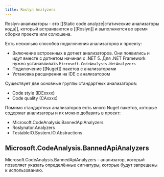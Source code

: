 ```yaml
---
title: Roslyn Analyzers
---
```


Roslyn-анализаторы - это [[Static code analyze|статические анализаторы кода]], который встраиваются в [[Roslyn]] и выполняются во время сборки проекта или солюшена.

Есть несколько способов подключения анализаторов к проекту:
- Включение встроенных в дотнет анализаторов. Они появились и идут вместе с дотнетом начиная с .NET 5. Для .NET Framework нужно устанавливать `Microsoft.CodeAnalysis.NetAnalyzers`
- Подключение [[Nuget]] пакетов с анализаторами
- Установка расширения на IDE с анализатором

Существует две основные группы стандартных анализаторов:
- Code style (IDExxxx)
- Code quality (CAxxxx)

Помимо стандартных анализаторов есть много Nuget пакетов, которые содержат анализаторы и их можно добавить в проект:
- Microsoft.CodeAnalysis.BannedApiAnalyzers
- Roslynator.Analyzers
- TestableIO.System.IO.Abstractions

## Microsoft.CodeAnalysis.BannedApiAnalyzers
Microsoft.CodeAnalysis.BannedApiAnalyzers - анализатор, который позволяет указать определённые сигнатуры, которые будут запрещены к использованию.